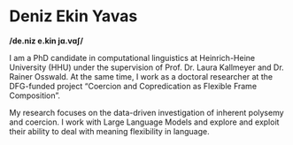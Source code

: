 # Deniz Ekin Yavas
**/de.niz e.kin jɑ.vɑʃ/**

I am a PhD candidate in computational linguistics at Heinrich-Heine University (HHU) under the supervision of Prof. Dr. Laura Kallmeyer and Dr. Rainer Osswald. At the same time, I work as a doctoral researcher at the DFG-funded project “Coercion and Copredication as Flexible Frame Composition”.

My research focuses on the data-driven investigation of inherent polysemy and coercion. I work with Large Language Models and explore and exploit their ability to deal with meaning flexibility in language.
